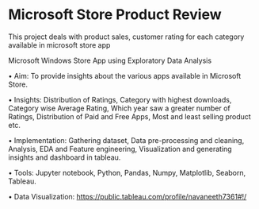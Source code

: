 # Microsoft Store Product Review
This project deals with product sales, customer rating for each category available in microsoft store app

Microsoft Windows Store App using Exploratory Data Analysis

•	Aim: To provide insights about the various apps available in Microsoft Store.

•	Insights:  Distribution of Ratings, Category with highest downloads, Category wise Average Rating, Which year saw a greater number of Ratings, Distribution of Paid and Free Apps, Most and least selling product etc.	
	
•	Implementation: Gathering dataset, Data pre-processing and cleaning, Analysis, EDA and Feature engineering, Visualization and generating insights and dashboard in tableau.

•	Tools: Jupyter notebook, Python, Pandas, Numpy, Matplotlib, Seaborn, Tableau.

•	Data Visualization: https://public.tableau.com/profile/navaneeth7361#!/
